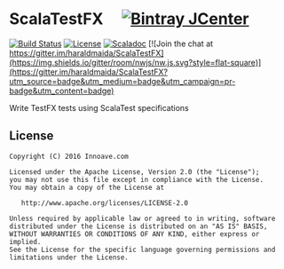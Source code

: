 # ScalaTestFX &nbsp;&nbsp;&nbsp; [![Bintray JCenter](https://img.shields.io/bintray/v/haraldmaida/maven/scalatestfx.svg?label=release&color=blue&style=flat-square)](https://bintray.com/haraldmaida/maven/scalatestfx)

[![Build Status](https://img.shields.io/travis/haraldmaida/ScalaTestFX/master.svg?style=flat-square)](https://travis-ci.org/haraldmaida/ScalaTestFX)
[![License](http://img.shields.io/:license-Apache%202.0-red.svg?style=flat-square)](http://www.apache.org/licenses/LICENSE-2.0.txt)
[![Scaladoc](https://img.shields.io/badge/scaladoc-latest-blue.svg?style=flat-square)](https://www.javadoc.io/doc/io.scalatestfx/scalatestfx_2.11)
[![Join the chat at https://gitter.im/haraldmaida/ScalaTestFX](https://img.shields.io/gitter/room/nwjs/nw.js.svg?style=flat-square)](https://gitter.im/haraldmaida/ScalaTestFX?utm_source=badge&utm_medium=badge&utm_campaign=pr-badge&utm_content=badge)

Write TestFX tests using ScalaTest specifications




## License

    Copyright (C) 2016 Innoave.com

    Licensed under the Apache License, Version 2.0 (the "License");
    you may not use this file except in compliance with the License.
    You may obtain a copy of the License at

       http://www.apache.org/licenses/LICENSE-2.0

    Unless required by applicable law or agreed to in writing, software
    distributed under the License is distributed on an "AS IS" BASIS,
    WITHOUT WARRANTIES OR CONDITIONS OF ANY KIND, either express or implied.
    See the License for the specific language governing permissions and
    limitations under the License.
  
